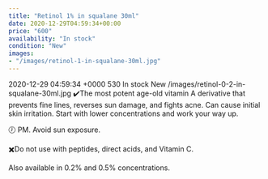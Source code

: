 ```yaml
---
title: "Retinol 1% in squalane 30ml"
date: 2020-12-29T04:59:34+00:00
price: "600"
availability: "In stock"
condition: "New"
images:
- "/images/retinol-1-in-squalane-30ml.jpg"
---
```


	
2020-12-29 04:59:34 +0000
530
In stock
New
/images/retinol-0-2-in-squalane-30ml.jpg
✔️The most potent age-old vitamin A derivative that prevents fine lines, reverses sun damage, and fights acne. Can cause initial skin irritation. Start with lower concentrations and work your way up.

🕖 PM. Avoid sun exposure.

✖️Do not use with peptides, direct acids, and Vitamin C.

Also available in 0.2% and 0.5% concentrations.

